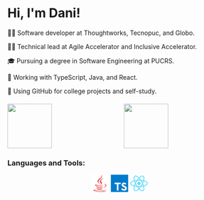 # Hi, I'm Dani!

👩‍💻 Software developer at Thoughtworks, Tecnopuc, and Globo.

👩‍🏫 Technical lead at Agile Accelerator and Inclusive Accelerator.

🎓 Pursuing a degree in Software Engineering at PUCRS.

💼 Working with TypeScript, Java, and React.

📘 Using GitHub for college projects and self-study.

<div style="display: grid; grid-template-columns: 1fr 1fr; gap: 20px; align-items: center; margin-top: 20px;">
  <img src="https://media0.giphy.com/media/7FgIb4R4wtE744CyXZ/giphy.gif" width="100" height="100"/>
  <img src="https://cdn.dribbble.com/users/876183/screenshots/4178051/_______.gif" width="100" height="100" />
</div>

### Languages and Tools:

<div align="center">
  <img alt="Java" src="https://raw.githubusercontent.com/devicons/devicon/master/icons/java/java-plain.svg" width="40" height="40" style="max-width: 100%;">
  <img alt="TypeScript" src="https://raw.githubusercontent.com/devicons/devicon/master/icons/typescript/typescript-plain.svg" width="40" height="40" style="max-width: 100%;">
  <img alt="React" src="https://raw.githubusercontent.com/devicons/devicon/master/icons/react/react-original.svg" width="40" height="40" style="max-width: 100%;">
</div>
